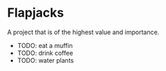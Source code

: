 # Flapjacks

A project that is of the highest value and importance.

* TODO: eat a muffin
* TODO: drink coffee
* TODO: water plants
